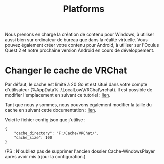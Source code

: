 ﻿---
title: "Platforms"
sidebar_position: 1
---

Nous prenons en charge la création de contenu pour Windows, à utiliser aussi bien sur ordinateur de bureau que dans la réalité virtuelle. Vous pouvez également créer votre contenu pour Android, à utiliser sur l'Oculus Quest 2 et notre prochaine version Android en cours de développement.

# Changer le cache de VRChat 

Par défaut, le cache est limité à 20 Go et est situé dans votre compte d'utilisateur (%AppData%..\LocalLow\VRChat\vrchat). Il est possible de modifier l'emplacement en suivant ce tutoriel : [lien](https://help.vrchat.com/hc/en-us/articles/1500004572821-I-want-to-change-where-my-downloaded-content-cache-is-stored).

Tant que nous y sommes, nous pouvons également modifier la taille du cache en suivant cette documentation : [lien](https://docs.vrchat.com/docs/configuration-file).

Voici le fichier config.json que j'utilise :

```
{
	"cache_directory": "F:/Cache/VRChat/",
	"cache_size": 100
}
```

(PS : N'oubliez pas de supprimer l'ancien dossier Cache-WindowsPlayer après avoir mis à jour la configuration.)
